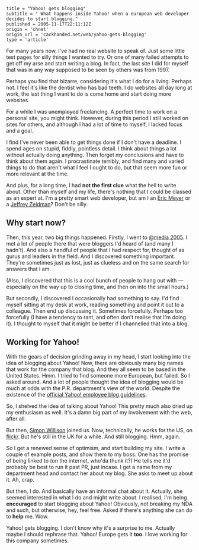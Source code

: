 ```
title = "Yahoo! gets blogging"
subtitle = " What happens inside Yahoo! when a european web developer decides to start blogging."
published = 2005-11-17T22:11:12Z
origin = 'chnet'
origin_url = 'cackhanded.net/web/yahoo-gets-blogging'
type = 'article'
```

For many years now, I've had no real website to speak of. Just some little
test pages for silly things I wanted to try. Or one of many failed attempts to
get off my arse and start writing a blog. In fact, the last site I did for
myself that was in any way supposed to be seen by others was from 1997.

Perhaps you find that bizarre, considering it's what I do for a living.
Perhaps not. I feel it's like the dentist who has bad teeth. I do websites all
day long at work, the last thing I want to do is come home and start doing
more websites.

For a while I was <del>unemployed</del> freelancing. A perfect time to work on a
personal site, you might think. However, during this period I still worked on
sites for others, and although I had a lot of time to myself, I lacked focus
and a goal.

I find I've never been able to get things done if I don't have a deadline. I
spend ages on stupid, fiddly, pointless detail. I think about things a lot
without actually doing anything. Then forget my conclusions and have to think
about them again. I procrastinate terribly, and find many and varied things to
do that aren't what I feel I ought to do, but that seem more fun or more
relevant at the time.

And plus, for a long time, I had **not the first clue** what the hell to write
about. Other than myself and my life, there's nothing that I could be classed
as an expert at. I'm a pretty smart web developer, but am I an
[Eric Meyer][em] or a [Jeffrey Zeldman][jz]? Don't be silly.


## Why start now?

Then, this year, two big things happened. Firstly, I went to
[@media 2005][at]. I met a lot of people there that were bloggers I'd heard of
(and many I hadn't). And also a handful of people that I had respect for,
thought of as gurus and leaders in the field. And I discovered something
important. They're sometimes just as lost, just as clueless and on the same
search for answers that I am.

(Also, I discovered that this is a cool bunch of people to hang out with —
especially on the way up to closing time, and then on into the small hours.)

But secondly, I discovered I occasionally had something to say. I'd find
myself sitting at my desk at work, reading something and point it out to a
colleague. Then end up discussing it. Sometimes forcefully. Perhaps too
forcefully (I have a tendency to rant, and often don't realise that I'm doing
it). I thought to myself that it might be better if I channelled that into a
blog.


## Working for Yahoo!

With the gears of decision grinding away in my head, I start looking into the
idea of blogging about Yahoo! Now, there are obviously many big names that
work for the company that blog. And they all seem to be based in the United
States. Hmm. I tried to find someone more European, but failed. So I asked
around. And a lot of people thought the idea of blogging would be much at odds
with the P.R. department's view of the world. Despite the existence of the
[official Yahoo! employee blog guidelines][bg].

So, I shelved the idea of talking about Yahoo! This pretty much also dried up
my enthusiasm as well. It's a damn big part of my involvement with the web,
after all.

But then, [Simon Willison][sw] joined us. Now, technically, he works for the
US, on [flickr][fl]. But he's still in the UK for a while. And still blogging.
Hmm, again.

So I get a renewed sense of optimism, and start building my site. I write a
couple of example posts, and show them to my boss. One has the promise of
being linked to (on the internet, who'da thunk it?) He tells me it'd probably
be best to run it past PR, just incase. I get a name from my department head
and contact her about my blog. She asks to meet up about it. Ah, crap.

But then, I do. And basically have an informal chat about it. Actually, she
seemed interested in what I do and might write about. I realised, I'm being
**encouraged** to start blogging about Yahoo! Obviously, not breaking my NDA
and such, but otherwise, hey, feel free. Asked if there's anything she can do
to **help** me. Wow.

Yahoo! gets blogging. I don't know why it's a surprise to me. Actually maybe I
should rephrase that. Yahoo! Europe gets it **too**. I love working for this
company sometimes.


[jz]: https://www.zeldman.com/
[em]: https://meyerweb.com/
[at]: https://web.archive.org/web/2005123100000/http://www.atmedia2005.co.uk
[bg]: http://jeremy.zawodny.com/blog/archives/004725.html
[sw]: https://simonwillison.net/
[fl]: https://www.flickr.com/
